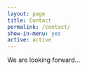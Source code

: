 ```yaml
---
layout: page
title: Contact
permalink: /contact/
show-in-menu: yes
active: active
---
```



We are looking forward...